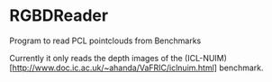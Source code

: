 RGBDReader
==========

Program to read PCL pointclouds from Benchmarks

Currently it only reads the depth images of the
(ICL-NUIM)[http://www.doc.ic.ac.uk/~ahanda/VaFRIC/iclnuim.html] benchmark.
